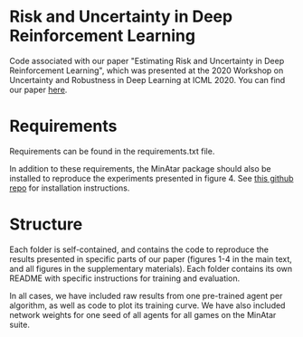 # Risk and Uncertainty in Deep Reinforcement Learning

Code associated with our paper "Estimating Risk and Uncertainty in Deep Reinforcement Learning", which was presented at the 2020 Workshop on Uncertainty and Robustness in Deep Learning at ICML 2020. You can find our paper <a href="https://arxiv.org/abs/1905.09638">here</a>.

# Requirements

Requirements can be found in the requirements.txt file. 

In addition to these requirements, the MinAtar package should also be installed to reproduce the experiments presented in figure 4. See <a href="https://github.com/kenjyoung/MinAtar">this github repo</a> for installation instructions.

# Structure

Each folder is self-contained, and contains the code to reproduce the results presented in specific parts of our paper (figures 1-4 in the main text, and all figures in the supplementary materials). Each folder contains its own README with specific instructions for training and evaluation.

In all cases, we have included raw results from one pre-trained agent per algorithm, as well as code to plot its training curve. We have also included network weights for one seed of all agents for all games on the MinAtar suite.
